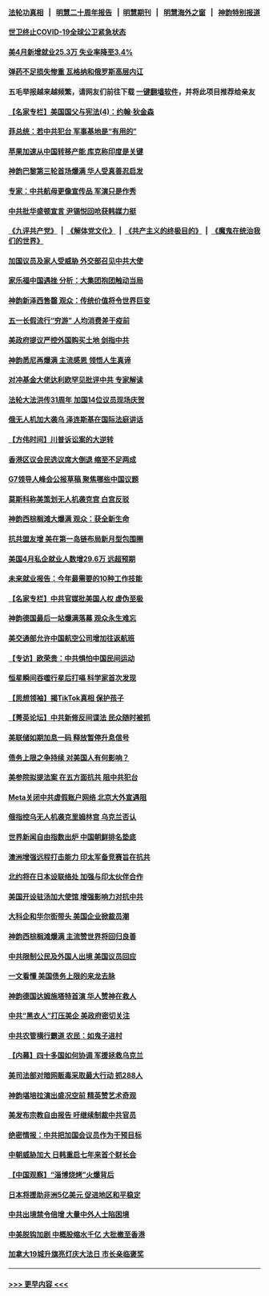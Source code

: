 #### [法轮功真相](https://github.com/gfw-breaker/truth/blob/master/README.md?t=0) &nbsp;&nbsp;|&nbsp;&nbsp; [明慧二十周年报告](https://github.com/gfw-breaker/mh-reports/blob/master/README.md?t=0) &nbsp;&nbsp;|&nbsp;&nbsp;[明慧期刊](https://github.com/gfw-breaker/mh-qikan) &nbsp;&nbsp;|&nbsp;&nbsp; [明慧海外之窗](https://github.com/gfw-breaker/mh-news/blob/master/README.md?t=0) &nbsp;&nbsp;|&nbsp;&nbsp; [神韵特别报道](https://github.com/gfw-breaker/mh-news/blob/master/shenyun.md?t=0)
#### [世卫终止COVID-19全球公卫紧急状态](../pages/nf4514/n13989045.md?t=05060043) 
#### [美4月新增就业25.3万 失业率降至3.4%](../pages/nf4514/n13988968.md?t=05060043) 
#### [弹药不足损失惨重 瓦格纳和俄罗斯高层内讧](../pages/nf4514/n13988876.md?t=05060043) 
#### 五毛举报越来越频繁，请网友们前往下载 [一键翻墙软件](https://github.com/gfw-breaker/ssr-accounts)，并将此项目推荐给亲友
#### [【名家专栏】美国国父与宪法(4)：约翰‧狄金森](../pages/nf4514/n13985200.md?t=05060043) 
#### [菲总统：若中共犯台 军事基地是“有用的”](../pages/nf4514/n13988599.md?t=05060043) 
#### [苹果加速从中国转移产能 库克称印度是关键](../pages/nf4514/n13988511.md?t=05060043) 
#### [神韵巴黎第三轮首场爆满 华人受真善忍启发](../pages/nf4514/n13988735.md?t=05060043) 
#### [专家：中共航母更像宣传品 军演只是作秀](../pages/nf4514/n13988562.md?t=05060043) 
#### [中共批华盛顿宣言 尹锡悦回呛获韩媒力挺](../pages/nf4514/n13988674.md?t=05060043) 
#### [《九评共产党》](https://github.com/begood0513/9ping.md/blob/master/README.md) &nbsp;|&nbsp; [《解体党文化》](../../../../jtdwh.md/blob/master/README.md)  &nbsp;|&nbsp; [《共产主义的终极目的》](../../../../gczydzjmd.md/blob/master/README.md) &nbsp;|&nbsp; [《魔鬼在统治我们的世界》](../../../../mgztzwmdsj.md/blob/master/README.md) 
#### [加国议员及家人受威胁 外交部召见中共大使](../pages/nf4514/n13988489.md?t=05060043) 
#### [家乐福中国遇挫 分析：大集团抱团触动当局](../pages/nf4514/n13988605.md?t=05060043) 
#### [神韵新泽西售罄 观众：传统价值将令世界巨变](../pages/nf4514/n13988648.md?t=05060043) 
#### [五一长假流行“穷游” 人均消费差于疫前](../pages/nf4514/n13988520.md?t=05060043) 
#### [美政府提议严控外国购买土地 剑指中共](../pages/nf4514/n13988289.md?t=05060043) 
#### [神韵悉尼再爆满 主流感恩 领悟人生真谛](../pages/nf4514/n13988317.md?t=05060043) 
#### [对冲基金大佬达利欧罕见批评中共 专家解读](../pages/nf4514/n13988020.md?t=05060043) 
#### [法轮大法洪传31周年 加国14位议员现场庆贺](../pages/nf4514/n13987693.md?t=05060043) 
#### [俄无人机加大袭乌 泽连斯基在国际法庭讲话](../pages/nf4514/n13988119.md?t=05060043) 
#### [【方伟时间】川普诉讼案的大逆转](../pages/nf4514/n13988220.md?t=05060043) 
#### [香港区议会民选议席大倒退 缩至不足两成](../pages/nf4514/n13987904.md?t=05060043) 
#### [G7领导人峰会公报草稿 聚焦哪些中国议题](../pages/nf4514/n13988218.md?t=05060043) 
#### [莫斯科称美策划无人机袭克宫 白宫反驳](../pages/nf4514/n13988059.md?t=05060043) 
#### [神韵西棕榈滩大爆满 观众：获全新生命](../pages/nf4514/n13987986.md?t=05060043) 
#### [抗共盟友增 美在第一岛链布局新月型包围圈](../pages/nf4514/n13987651.md?t=05060043) 
#### [美国4月私企就业人数增29.6万 远超预期](../pages/nf4514/n13987861.md?t=05060043) 
#### [未来就业报告：今年最需要的10种工作技能](../pages/nf4514/n13987638.md?t=05060043) 
#### [【名家专栏】中共官媒批美国人权 虚伪至极](../pages/nf4514/n13986615.md?t=05060043) 
#### [神韵德国最后一站爆满落幕 观众永生难忘](../pages/nf4514/n13987813.md?t=05060043) 
#### [美交通部允许中国航空公司增加往返航班](../pages/nf4514/n13987527.md?t=05060043) 
#### [【专访】欧荣贵：中共惧怕中国民间运动](../pages/nf4514/n13987518.md?t=05060043) 
#### [恒星瞬间吞噬行星后打嗝 科学家首次发现](../pages/nf4514/n13987591.md?t=05060043) 
#### [【思想领袖】揭TikTok真相 保护孩子](../pages/nf4514/n13965892.md?t=05060043) 
#### [【菁英论坛】中共新修反间谍法 民众随时被抓](../pages/nf4514/n13987511.md?t=05060043) 
#### [美联储如期加息一码 释放暂停升息信号](../pages/nf4514/n13987490.md?t=05060043) 
#### [债务上限之争持续 对美国人有何影响？](../pages/nf4514/n13987396.md?t=05060043) 
#### [美参院拟提法案 在五方面抗共 阻中共犯台](../pages/nf4514/n13987463.md?t=05060043) 
#### [Meta关闭中共虚假账户网络 北京大外宣遇阻](../pages/nf4514/n13987409.md?t=05060043) 
#### [俄指控乌无人机袭克里姆林宫 乌克兰否认](../pages/nf4514/n13987374.md?t=05060043) 
#### [世界新闻自由指数出炉 中国朝鲜排名垫底](../pages/nf4514/n13987328.md?t=05060043) 
#### [澳洲增强远程打击能力 印太军备竞赛旨在抗共](../pages/nf4514/n13986157.md?t=05060043) 
#### [北约将在日本设联络处 加强与印太伙伴合作](../pages/nf4514/n13987170.md?t=05060043) 
#### [美国开设驻汤加大使馆 增强影响力对抗中共](../pages/nf4514/n13987070.md?t=05060043) 
#### [大科企和华尔街带头 美国企业掀裁员潮](../pages/nf4514/n13986908.md?t=05060043) 
#### [神韵西棕榈滩爆满 主流赞世界将回归良善](../pages/nf4514/n13987106.md?t=05060043) 
#### [中共限制公民及外国人出境 美国议员回应](../pages/nf4514/n13986880.md?t=05060043) 
#### [一文看懂 美国债务上限的来龙去脉](../pages/nf4514/n13986652.md?t=05060043) 
#### [神韵德国达姆施塔特首演 华人赞神在救人](../pages/nf4514/n13986954.md?t=05060043) 
#### [中共“黑衣人”打压美企 美政府密切关注](../pages/nf4514/n13986736.md?t=05060043) 
#### [中共农管横行霸道 农民：如鬼子进村](../pages/nf4514/n13985993.md?t=05060043) 
#### [【内幕】四十多国如何协调 军援拯救乌克兰](../pages/nf4514/n13986661.md?t=05060043) 
#### [美司法部对暗网贩毒采取最大行动 抓288人](../pages/nf4514/n13986701.md?t=05060043) 
#### [神韵堪培拉演出盛况空前 精英赞艺术奇观](../pages/nf4514/n13986772.md?t=05060043) 
#### [美发布宗教自由报告 吁继续制裁中共官员](../pages/nf4514/n13986700.md?t=05060043) 
#### [绝密情报：中共把加国会议员作为干预目标](../pages/nf4514/n13986690.md?t=05060043) 
#### [中朝威胁加大 日韩重启七年来首个财长会](../pages/nf4514/n13986647.md?t=05060043) 
#### [【中国观察】“淄博烧烤”火爆背后](../pages/nf4514/n13986307.md?t=05060043) 
#### [日本将援助非洲5亿美元 促进地区和平稳定](../pages/nf4514/n13986351.md?t=05060043) 
#### [中共出境禁令倍增 大量中外人士陷困境](../pages/nf4514/n13986110.md?t=05060043) 
#### [中美脱钩加剧 中概股缩水千亿 大批撤至香港](../pages/nf4514/n13986025.md?t=05060043) 
#### [加拿大19城升旗亮灯庆大法日 市长亲临褒奖](../pages/nf4514/n13986105.md?t=05060043) 

----
#### [ >>> 更早内容 <<< ](../indexes/nf4514-earlier.md)
